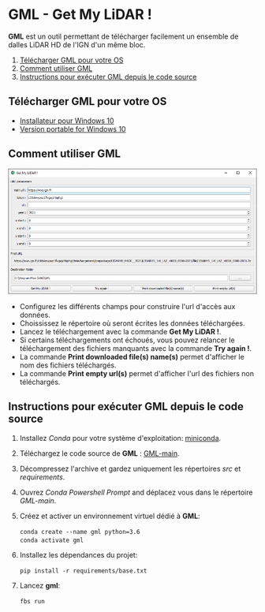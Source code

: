 # GML - Get My LiDAR !

**GML** est un outil permettant de télécharger facilement un ensemble de dalles LiDAR HD de l'IGN d'un même bloc. 

1. [Télécharger GML pour votre OS](#Télécharger-GML-pour-votre-OS)
2. [Comment utiliser GML](#Comment*-utiliser-GML)
3. [Instructions pour exécuter GML depuis le code source](#Instructions-pour-exécuter-GML-depuis-le-code-source)

## Télécharger GML pour votre OS

- [Installateur pour Windows 10](https://sourceforge.net/projects/get-my-lidar/files/GML_22-07.exe/download)
- [Version portable for Windows 10](https://sourceforge.net/projects/get-my-lidar/files/GML_22-07.zip/download)

## Comment utiliser GML

<div id="header" align="center">
  <img src="gml.png" width="800"/>
</div>

- Configurez les différents champs pour construire l'url d'accès aux données.
- Choississez le répertoire où seront écrites les données téléchargées.
- Lancez le téléchargement avec la commande **Get My LiDAR !**.
- Si certains téléchargements ont échoués, vous pouvez relancer le téléchargement des fichiers manquants avec la commande **Try again !**.
- La commande **Print downloaded file(s) name(s)** permet d'afficher le nom des fichiers téléchargés.
- La commande **Print empty url(s)** permet d'afficher l'url des fichiers non téléchargés.

## Instructions pour exécuter GML depuis le code source

1. Installez *Conda* pour votre système d'exploitation: [miniconda](https://docs.conda.io/en/latest/miniconda.html).
2. Téléchargez le code source de **GML** : [GML-main](https://github.com/clementroussel/GML/archive/refs/heads/main.zip).
3. Décompressez l'archive et gardez uniquement les répertoires *src* et *requirements*.
4. Ouvrez *Conda Powershell Prompt* and déplacez vous dans le répertoire *GML-main*.
5. Créez et activer un environnement virtuel dédié à **GML**:

    ```conda create --name gml python=3.6```  
    ```conda activate gml```

6. Installez les dépendances du projet:

    ```pip install -r requirements/base.txt```

7. Lancez **gml**:

    ```fbs run```